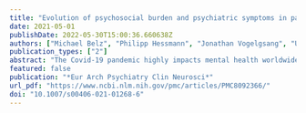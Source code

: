 ```yaml
---
title: "Evolution of psychosocial burden and psychiatric symptoms in patients with psychiatric disorders during the Covid-19 pandemic"
date: 2021-05-01
publishDate: 2022-05-30T15:00:36.660638Z
authors: ["Michael Belz", "Philipp Hessmann", "Jonathan Vogelgsang", "Ulrike Schmidt", "Mirjana Ruhleder", "Jörg Signerski-Krieger", "Katrin Radenbach", "Sarah Trost", "Björn H. Schott", "Jens Wiltfang", "Claus Wolff-Menzler", "Claudia Bartels"]
publication_types: ["2"]
abstract: "The Covid-19 pandemic highly impacts mental health worldwide. Patients with psychiatric disorders are a vulnerable risk population for worsening of their condition and relapse of symptoms. This study investigates the pandemic-related course of psychosocial burden in patients with pre-existing mental disorders. With the newly developed Goettingen psychosocial Burden and Symptom Inventory (Goe-BSI) psychosocial burden has been traced retrospectively (1) before the pandemic (beginning of 2020), (2) at its beginning under maximum lockdown conditions (March 2020), and (3) for the current state after maximum lockdown conditions (April/May 2020). The Goe-BSI also integrates the Adjustment Disorder New Module (ADNM-20), assesses general psychiatric symptoms, and resilience. A total of 213 patients covering all major psychiatric disorders (ICD-10 F0-F9) were interviewed once in the time range from April, 24th until May 11th, 2020. Across all diagnoses patients exhibited a distinct pattern with an initial rise followed by a decline of psychosocial burden (p textless 0.001, partial η2 = 0.09; Bonferroni-corrected pairwise comparisons between all three time-points: p textless 0.05 to 0.001). Female gender and high ADNM-20 scores were identified as risk factors for higher levels and an unfavorable course of psychosocial burden over time. Most psychiatric symptoms remained unchanged. Trajectories of psychosocial burden vary in parallel to local lockdown restrictions and seem to reflect an adaptive stress response. For female patients with pre-existing mental disorders and patients with high-stress responses, timely and specific treatment should be scheduled. With the continuation of the pandemic, monitoring of long-term effects is of major importance, especially when long incubation times for the development of mental health issues are considered."
featured: false
publication: "*Eur Arch Psychiatry Clin Neurosci*"
url_pdf: "https://www.ncbi.nlm.nih.gov/pmc/articles/PMC8092366/"
doi: "10.1007/s00406-021-01268-6"
---
```



